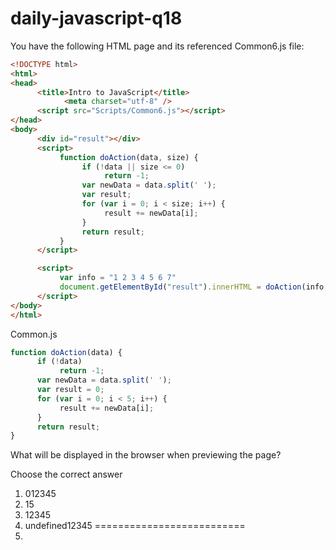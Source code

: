 # daily-javascript-q18

You have the following HTML page and its referenced Common6.js file: 
```html
<!DOCTYPE html> 
<html> 
<head> 
      <title>Intro to JavaScript</title> 
          	<meta charset="utf-8" /> 
      <script src="Scripts/Common6.js"></script> 
</head> 
<body> 
      <div id="result"></div> 
      <script> 
           function doAction(data, size) { 
                if (!data || size <= 0) 
                     return -1; 
                var newData = data.split(' '); 
                var result; 
                for (var i = 0; i < size; i++) { 
                     result += newData[i]; 
                } 
                return result; 
           } 
      </script> 

      <script> 
           var info = "1 2 3 4 5 6 7" 
           document.getElementById("result").innerHTML = doAction(info, 5); 
      </script> 
</body> 
</html> 
```
Common.js 
```javascript
function doAction(data) { 
      if (!data) 
           return -1; 
      var newData = data.split(' '); 
      var result = 0; 
      for (var i = 0; i < 5; i++) { 
           result += newData[i]; 
      } 
      return result; 
} 
```
What will be displayed in the browser when previewing the page?

Choose the correct answer

1) 012345
2) 15
3) 12345
4) undefined12345
==========================
1)
